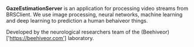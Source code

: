 **GazeEstimationServer** is an application for processing video streams from BRSClient.
We use image processing, neural networks, machine learning and deep learning  to prediction a human behaiveor things.

Developed by the neurological researchers team of the (Beehiveor)['https://beehiveor.com'] laboratory.